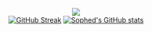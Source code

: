 <div align="middle">
  <a>
    <img src="https://lanyard-profile-readme.vercel.app/api/441666718507597834">
  </a><br>
  <a href="https://git.io/streak-stats"><img src="https://streak-stats.demolab.com?user=Sophed&theme=vue-dark&background=45%2C273849%2C395252" alt="GitHub Streak" /></a>
  <a href="http://www.github.com/sophed"><img src="https://github-readme-stats-liard-phi-33.vercel.app/api?username=sophed&show_icons=true&theme=react" alt="Sophed's GitHub stats"/></a>
</div>
